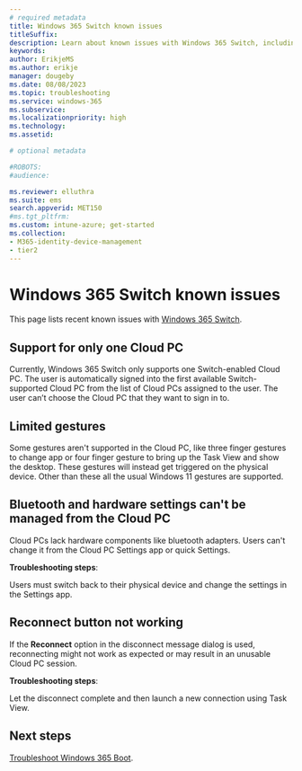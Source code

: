 ```yaml
---
# required metadata
title: Windows 365 Switch known issues
titleSuffix:
description: Learn about known issues with Windows 365 Switch, including workarounds and updated fixes.
keywords:
author: ErikjeMS  
ms.author: erikje
manager: dougeby
ms.date: 08/08/2023
ms.topic: troubleshooting
ms.service: windows-365
ms.subservice: 
ms.localizationpriority: high
ms.technology:
ms.assetid: 

# optional metadata

#ROBOTS:
#audience:

ms.reviewer: elluthra
ms.suite: ems
search.appverid: MET150
#ms.tgt_pltfrm:
ms.custom: intune-azure; get-started
ms.collection:
- M365-identity-device-management
- tier2
---
```


# Windows 365 Switch known issues

This page lists recent known issues with [Windows 365 Switch](windows-365-switch-overview.md).

## Support for only one Cloud PC

Currently, Windows 365 Switch only supports one Switch-enabled Cloud PC. The user is automatically signed into the first available Switch-supported Cloud PC from the list of Cloud PCs assigned to the user. The user can’t choose the Cloud PC that they want to sign in to.

## Limited gestures

Some gestures aren't supported in the Cloud PC, like three finger gestures to change app or four finger gesture to bring up the Task View and show the desktop. These gestures will instead get triggered on the physical device. Other than these all the usual Windows 11 gestures are supported.

## Bluetooth and hardware settings can't be managed from the Cloud PC

Cloud PCs lack hardware components like bluetooth adapters. Users can't change it from the Cloud PC Settings app or quick Settings. 

**Troubleshooting steps**:

Users must switch back to their physical device and change the settings in the Settings app.

## Reconnect button not working

If the **Reconnect** option in the disconnect message dialog is used, reconnecting might not work as expected or may result in an unusable Cloud PC session.

**Troubleshooting steps**:

Let the disconnect complete and then launch a new connection using Task View.

<!-- ########################## -->
## Next steps

[Troubleshoot Windows 365 Boot](troubleshoot-windows-365-boot.md).
